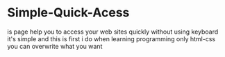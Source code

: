 # Simple-Quick-Acess
is page help you to access your web sites quickly without using keyboard 
it's simple and this is first i do when learning programming only html-css
you can overwrite what you want 
